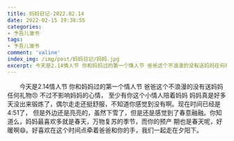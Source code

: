 ```yaml
---
title: 妈妈日记-2022.02.14
date: 2022-02-15 19:38:55
categories:
- 予吾儿澂书
tags:
- 予吾儿澂书
comment: 'valine'
index_img: /img/post/妈妈日记/妈妈.jpg
excerpt: 今天是2.14情人节 你和妈妈过的第一个情人节 爸爸这个不浪漫的没有送妈妈任何礼物😠 不过不影响妈妈的心情 至少有你这个小情人陪着妈妈 妈妈真是好多天没出来锻炼了，偶尔走走还挺舒服，不知道你感觉到没有啊。
---
```

<div class="markdown-body">
&emsp;&emsp;今天是2.14情人节 你和妈妈过的第一个情人节 爸爸这个不浪漫的没有送妈妈任何礼物😠 不过不影响妈妈的心情，
至少有你这个小情人陪着妈妈 妈妈真是好多天没出来锻炼了，偶尔走走还挺舒服，不知道你感觉到没有啊。现在时间已经是4:51了，
但是外边还是亮亮的，虽然下雪了，但是还是感觉到了春意融融。你知道么，妈妈最喜欢多就是春天，万物复苏的季节，而你的预产
期也是春天呢，好暖啊😄。好喜欢在这个时间点牵着爸爸和你的手，我们一起走在夕阳下。
</div>
